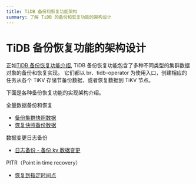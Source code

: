 ```yaml
---
title: TiDB 备份和恢复功能架构
summary: 了解 TiDB 的备份和恢复功能的架构设计
---
```


# TiDB 备份恢复功能的架构设计

正如[TiDB 备份恢复功能介绍](/br-refactor/br-overview.md), TiDB 备份恢复功能包含了多种不同类型的集群数据对象的备份和恢复实现。 它们都以 br、tidb-operator 为使用入口，创建相应的任务从各个 TiKV 存储节备份数据，或者恢复数据到 TiKV 节点。

下面是各种备份恢复功能的实现架构介绍。

全量数据备份和恢复

- [备份集群快照数据](/br-refactor/br-snapshot-architecture.md#备份集群快照数据)
- [恢复快照备份数据](/br-refactor/br-snapshot-architecture.md#恢复快照备份数据)

数据变更日志备份

- [日志备份 - 备份 kv 数据变更](/br-refactor/br-log-architecture.md#进行日志备份)

PITR（Point in time recovery）

- [恢复到指定时间点](/br-refactor/br-log-architecture.md#进行-pitr)
